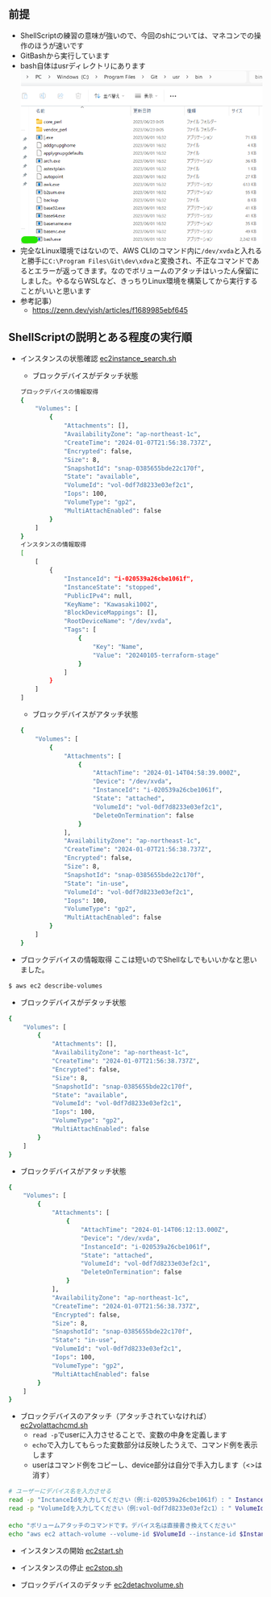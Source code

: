 ## 前提
* ShellScriptの練習の意味が強いので、今回のshについては、マネコンでの操作のほうが速いです
* GitBashから実行しています
* bash自体はusrディレクトリにあります<br>
 ![bashの実態確認](bashの実態確認.png)<br>
* 完全なLinux環境ではないので、AWS CLIのコマンド内に`/dev/xvda`と入れると勝手に`C:\Program Files\Git\dev\xdva`と変換され、不正なコマンドであるとエラーが返ってきます。なのでボリュームのアタッチはいったん保留にしました。やるならWSLなど、きっちりLinux環境を構築してから実行することがいいと思います
* 参考記事）
  * https://zenn.dev/yish/articles/f1689985ebf645


## ShellScriptの説明とある程度の実行順
* インスタンスの状態確認
[ec2instance_search.sh](ec2instance_search.sh)
  * ブロックデバイスがデタッチ状態
  ```bash
  ブロックデバイスの情報取得
  {
      "Volumes": [
          {
              "Attachments": [],
              "AvailabilityZone": "ap-northeast-1c",
              "CreateTime": "2024-01-07T21:56:38.737Z",
              "Encrypted": false,
              "Size": 8,
              "SnapshotId": "snap-0385655bde22c170f",
              "State": "available",
              "VolumeId": "vol-0df7d8233e03ef2c1",
              "Iops": 100,
              "VolumeType": "gp2",
              "MultiAttachEnabled": false
          }
      ]
  }
  インスタンスの情報取得
  [
      [
          {
              "InstanceId": "i-020539a26cbe1061f",
              "InstanceState": "stopped",
              "PublicIPv4": null,
              "KeyName": "Kawasaki1002",
              "BlockDeviceMappings": [],
              "RootDeviceName": "/dev/xvda",
              "Tags": [
                  {
                      "Key": "Name",
                      "Value": "20240105-terraform-stage"
                  }
              ]
          }
      ]
  ]
  ```
  * ブロックデバイスがアタッチ状態
  ```bash
  {
      "Volumes": [
          {
              "Attachments": [
                  {
                      "AttachTime": "2024-01-14T04:58:39.000Z",
                      "Device": "/dev/xvda",
                      "InstanceId": "i-020539a26cbe1061f",
                      "State": "attached",
                      "VolumeId": "vol-0df7d8233e03ef2c1",
                      "DeleteOnTermination": false
                  }
              ],
              "AvailabilityZone": "ap-northeast-1c",
              "CreateTime": "2024-01-07T21:56:38.737Z",
              "Encrypted": false,
              "Size": 8,
              "SnapshotId": "snap-0385655bde22c170f",
              "State": "in-use",
              "VolumeId": "vol-0df7d8233e03ef2c1",
              "Iops": 100,
              "VolumeType": "gp2",
              "MultiAttachEnabled": false
          }
      ]
  }
  ```

* ブロックデバイスの情報取得
ここは短いのでShellなしでもいいかなと思いました。
```bash
$ aws ec2 describe-volumes
```
  * ブロックデバイスがデタッチ状態
  ```bash
  {
      "Volumes": [
          {
              "Attachments": [],
              "AvailabilityZone": "ap-northeast-1c",
              "CreateTime": "2024-01-07T21:56:38.737Z",
              "Encrypted": false,
              "Size": 8,
              "SnapshotId": "snap-0385655bde22c170f",
              "State": "available",
              "VolumeId": "vol-0df7d8233e03ef2c1",
              "Iops": 100,
              "VolumeType": "gp2",
              "MultiAttachEnabled": false
          }
      ]
  }
  ```
  * ブロックデバイスがアタッチ状態
  ```bash
  {
      "Volumes": [
          {
              "Attachments": [
                  {
                      "AttachTime": "2024-01-14T06:12:13.000Z",
                      "Device": "/dev/xvda",
                      "InstanceId": "i-020539a26cbe1061f",
                      "State": "attached",
                      "VolumeId": "vol-0df7d8233e03ef2c1",
                      "DeleteOnTermination": false
                  }
              ],
              "AvailabilityZone": "ap-northeast-1c",
              "CreateTime": "2024-01-07T21:56:38.737Z",
              "Encrypted": false,
              "Size": 8,
              "SnapshotId": "snap-0385655bde22c170f",
              "State": "in-use",
              "VolumeId": "vol-0df7d8233e03ef2c1",
              "Iops": 100,
              "VolumeType": "gp2",
              "MultiAttachEnabled": false
          }
      ]
  }
  ```


* ブロックデバイスのアタッチ（アタッチされていなければ）
[ec2volattachcmd.sh](ec2volattachcmd.sh)
  * `read -p`でuserに入力させることで、変数の中身を定義します
  * `echo`で入力してもらった変数部分は反映したうえで、コマンド例を表示します
  * userはコマンド例をコピーし、device部分は自分で手入力します（<>は消す）
```bash
# ユーザーにデバイス名を入力させる
read -p "InctanceIdを入力してください（例:i-020539a26cbe1061f）: " InstanceId
read -p "VolumeIdを入力してください（例:vol-0df7d8233e03ef2c1）: " VolumeId

echo "ボリュームアタッチのコマンドです。デバイス名は直接書き換えてください"
echo "aws ec2 attach-volume --volume-id $VolumeId --instance-id $InstanceId --device <device>"
```
* インスタンスの開始
[ec2start.sh](ec2start.sh)

* インスタンスの停止
[ec2stop.sh](ec2stop.sh)<br>

* ブロックデバイスのデタッチ
[ec2detachvolume.sh](ec2detachvolume.sh)





